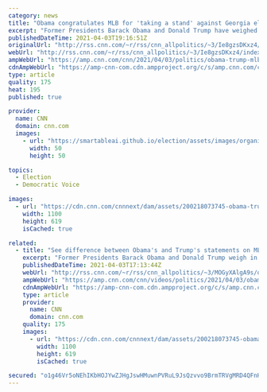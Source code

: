 ```yaml
---
category: news
title: "Obama congratulates MLB for 'taking a stand' against Georgia election law as Trump calls for boycott"
excerpt: "Former Presidents Barack Obama and Donald Trump have weighed in on Major League Baseball's decision to move its All-Star Game out of Atlanta in response to Georgia's new sweeping election law that imposes significant new obstacles to voting.\n    \n"
publishedDateTime: 2021-04-03T19:16:51Z
originalUrl: "http://rss.cnn.com/~r/rss/cnn_allpolitics/~3/Ie8gzsDKxz4/index.html"
webUrl: "http://rss.cnn.com/~r/rss/cnn_allpolitics/~3/Ie8gzsDKxz4/index.html"
ampWebUrl: "https://amp.cnn.com/cnn/2021/04/03/politics/obama-trump-mlb-all-star-game-georgia-voting-law/index.html"
cdnAmpWebUrl: "https://amp-cnn-com.cdn.ampproject.org/c/s/amp.cnn.com/cnn/2021/04/03/politics/obama-trump-mlb-all-star-game-georgia-voting-law/index.html"
type: article
quality: 175
heat: 195
published: true

provider:
  name: CNN
  domain: cnn.com
  images:
    - url: "https://smartableai.github.io/election/assets/images/organizations/cnn.com-50x50.jpg"
      width: 50
      height: 50

topics:
  - Election
  - Democratic Voice

images:
  - url: "https://cdn.cnn.com/cnnnext/dam/assets/200218073745-obama-trump-split-super-tease.jpg"
    width: 1100
    height: 619
    isCached: true

related:
  - title: "See difference between Obama's and Trump's statements on MLB decision"
    excerpt: "Former Presidents Barack Obama and Donald Trump weigh in on Major League Baseball's decision to move its All-Star Game out of Atlanta in response to Georgia's new sweeping election law that imposes significant new obstacles to voting.\n    \n"
    publishedDateTime: 2021-04-03T17:13:44Z
    webUrl: "http://rss.cnn.com/~r/rss/cnn_allpolitics/~3/MOGyXAlgA9s/obama-and-trump-statements-on-mlb-moving-all-star-game-from-georgia-vpx.cnn"
    ampWebUrl: "https://amp.cnn.com/cnn/videos/politics/2021/04/03/obama-and-trump-statements-on-mlb-moving-all-star-game-from-georgia-vpx.cnn"
    cdnAmpWebUrl: "https://amp-cnn-com.cdn.ampproject.org/c/s/amp.cnn.com/cnn/videos/politics/2021/04/03/obama-and-trump-statements-on-mlb-moving-all-star-game-from-georgia-vpx.cnn"
    type: article
    provider:
      name: CNN
      domain: cnn.com
    quality: 175
    images:
      - url: "https://cdn.cnn.com/cnnnext/dam/assets/200218073745-obama-trump-split-super-tease.jpg"
        width: 1100
        height: 619
        isCached: true

secured: "o1g46Vr5oNEhIKbHOJYwZJHgJswHMuwnPVRuL9JsQzvvo9BrmTRVgMRD4QFnHV+puKpSCFWxjR7g+Mm9Slu8BJ91fkkrjYjm4srr7CX11kDQ5Me+BayOWuuD7y/SWY78OrXPjdTHr3BrnXBCpDksM3hWe+GlaVdtoPsDKPQtyNSCJzE55DKM1ZYBi+3O30XtQPcmmjH6ipbynvwbV2GIgt/zl//kAmB59dNDdx+SUWNTdGPmKKuXcGicsSzLmFp3yTukh6/61yzrJtlqQaMTXcnDlMTMsScXcbYFNXrSndYcgaU/DwTyqbIZ/FzSHviSydMVykXQWKTfpcB8rt9RVHN0/npW7xPRRXBOPXNOSto=;jQa0pKGxb6iRlU9Ww9xdJg=="
---
```


